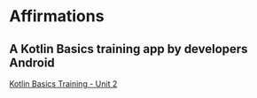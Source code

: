 # Affirmations
## A Kotlin Basics training app by developers Android

[Kotlin Basics Training - Unit 2](https://developer.android.com/courses/android-basics-kotlin/unit-2)